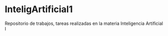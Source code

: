 # InteligArtificial1

Repositorio de trabajos, tareas realizadas en la materia Inteligencia Artificial I
